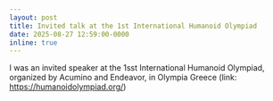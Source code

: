 ```yaml
---
layout: post
title: Invited talk at the 1st International Humanoid Olympiad
date: 2025-08-27 12:59:00-0000
inline: true
---
```


I was an invited speaker at the 1sst International Humanoid Olympiad, organized by Acumino and Endeavor, in Olympia Greece (link: <https://humanoidolympiad.org/>)
